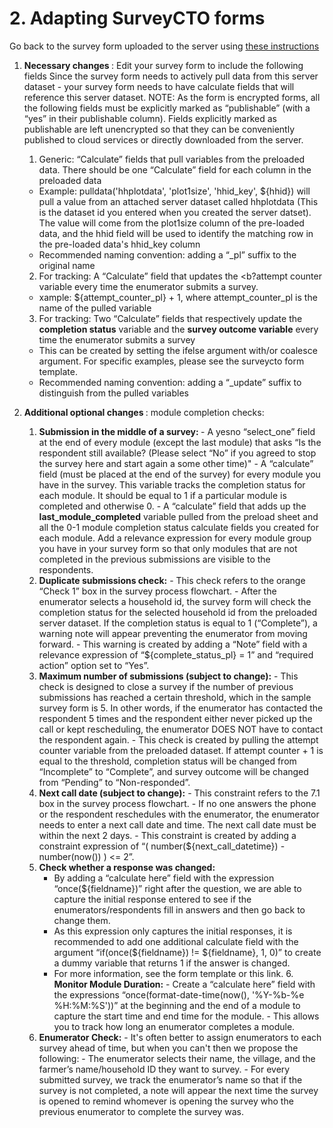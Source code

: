 
# 2. Adapting SurveyCTO forms


Go back to the survey form uploaded to the server using [these instructions]()

1. <b> Necessary changes </b>:  Edit your survey form to include the following fields
Since the survey form needs to actively pull data from this server dataset - your survey form needs to have calculate fields that will reference this server dataset.
NOTE: As the form is encrypted forms, all the following fields must be explicitly marked as “publishable” (with a “yes” in their publishable column). Fields explicitly marked as publishable are left unencrypted so that they can be conveniently published to cloud services or directly downloaded from the server.

    1. Generic: “Calculate” fields that pull variables from the preloaded data. There should be one “Calculate” field for each column in the preloaded data
      * Example:  pulldata('hhplotdata', 'plot1size', 'hhid_key', ${hhid}) will pull a value from an attached server dataset called hhplotdata (This is the dataset id you entered when you created the server datset). The value will come from the plot1size column of the pre-loaded data, and the hhid field will be used to identify the matching row in the pre-loaded data's hhid_key column
      * Recommended naming convention:  adding a “_pl” suffix to the original name

    2. For tracking: A “Calculate” field that updates the <b?attempt counter</b> variable every time the enumerator submits a survey.
    * xample: ${attempt_counter_pl} + 1, where attempt_counter_pl is the name of the pulled variable

    3. For tracking: Two “Calculate” fields that respectively update the <b>completion status</b> variable and the <b>survey outcome variable</b> every time the enumerator submits a survey
      * This can be created by setting the ifelse argument with/or coalesce argument. For specific examples, please see the surveycto form template.
      * Recommended naming convention: adding a “_update” suffix to distinguish from the pulled variables
2. <b> Additional optional changes </b> : module completion checks:
      1. <b> Submission in the middle of a survey: </b>
        - A yesno “select_one” field at the end of every module (except the last module) that asks “Is the respondent still available? (Please select “No” if you agreed to stop the survey here and start again a some other time)"
        - A “calculate” field (must be placed at the end of the survey) for every module you have in the survey. This variable tracks the completion status for each module.  It should be equal to 1 if a particular module is completed and otherwise 0.
        - A “calculate” field that adds up the <b>last_module_completed</b> variable pulled from the preload sheet and all the 0-1 module completion status calculate fields you created for each module.
        Add a relevance expression for every module group you have in your survey form so that only modules that are not completed in the previous submissions are visible to the respondents.
      2. <b>Duplicate submissions check:</b>
        - This check refers to the orange “Check 1” box in the survey process flowchart.
        - After the enumerator selects a household id, the survey form will check the completion status for the selected household id from the preloaded server dataset. If the completion status is equal to 1 (“Complete”), a warning note will appear preventing the enumerator from moving forward.
        - This warning is created by adding a “Note” field with a relevance expression of “${complete_status_pl} = 1”  and “required action” option set to “Yes”.
      3. <b>Maximum number of submissions (subject to change):</b>
        - This check is designed to close a survey if the number of previous submissions has reached a certain threshold, which in the sample survey form is 5. In other words, if the enumerator has contacted the respondent 5 times and the respondent either never picked up the call or kept rescheduling, the enumerator DOES NOT have to contact the respondent again.
        - This check is created by pulling the attempt counter variable from the preloaded dataset. If attempt counter + 1 is equal to the threshold, completion status will be changed from “Incomplete” to “Complete”, and survey outcome will be changed from “Pending” to “Non-responded”.
      4. <b>Next call date (subject to change):</b>
        - This constraint refers to the 7.1 box in the survey process flowchart.
        - If no one answers the phone or the respondent reschedules with the enumerator, the enumerator needs to enter a next call date and time. The next call date must be within the next 2 days.
        - This constraint is created by adding a constraint expression of “( number(${next_call_datetime}) - number(now()) ) <= 2”.
      5. <b>Check whether a response was changed:</b>
         - By adding a “calculate here” field with the expression “once(${fieldname})” right after the question, we are able to capture the initial response entered to see if the enumerators/respondents fill in answers and then go back to change them.
         - As this expression only captures the initial responses, it is recommended to add one additional calculate field with the argument “if(once(${fieldname}) != ${fieldname}, 1, 0)” to create a dummy variable that returns 1 if the answer is changed.
         - For more information, see the form template or this link.
       6. <b>Monitor Module Duration:</b>
        - Create a “calculate here” field with the expressions “once(format-date-time(now(), '%Y-%b-%e %H:%M:%S'))” at the beginning and the end of a module to capture the start time and end time for the module.
        - This allows you to track how long an enumerator completes a module.
      7. <b>Enumerator Check:</b>
        - It's often better to assign enumerators to each survey ahead of time, but when you can't then we propose the following:
        - The enumerator selects their name, the village, and the farmer’s name/household ID they want to survey.
        - For every submitted survey, we track the enumerator’s name so that if the survey is not completed, a note will appear the next time the survey is opened to remind whomever is opening the survey who the previous enumerator to complete the survey was.  
